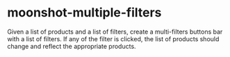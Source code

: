 # moonshot-multiple-filters
Given a list of products and a list of filters, create a multi-filters buttons bar with a list of filters. If any of the filter is clicked, the list of products should change and reflect the appropriate products.

